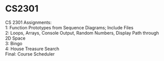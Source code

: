 # CS2301
CS 2301 Assignments:\
1: Function Prototypes from Sequence Diagrams; Include Files\
2: Loops, Arrays, Console Output, Random Numbers, Display Path through 2D Space\
3: Bingo\
4: House Treasure Search\
Final: Course Scheduler
